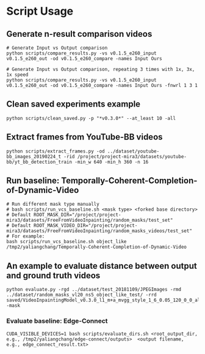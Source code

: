 # Script Usage
## Generate n-result comparison videos
```
# Generate Input vs Output comparison
python scripts/compare_results.py -vs v0.1.5_e260_input v0.1.5_e260_out -od v0.1.5_e260_compare -names Input Ours

# Generate Input vs Output comparison, repeating 3 times with 1x, 3x, 1x speed
python scripts/compare_results.py -vs v0.1.5_e260_input v0.1.5_e260_out -od v0.1.5_e260_compare -names Input Ours -fnwrl 1 3 1
```

## Clean saved experiments example
```
python scripts/clean_saved.py -p "*v0.3.0*" --at_least 10 -all
```

## Extract frames from YouTube-BB videos
```
python scripts/extract_frames.py -od ../dataset/youtube-bb_images_20190224_t -rid /project/project-mira3/datasets/youtube-bb/yt_bb_detection_train -min_w 640 -min_h 360 -n 16
```

## Run baseline: Temporally-Coherent-Completion-of-Dynamic-Video
```
# Run different mask type manually
# bash scripts/run_vcs_baseline.sh <mask type> <forked base directory>
# Default ROOT_MASK_DIR="/project/project-mira3/datasets/FreeFromVideoInpainting/random_masks/test_set"                                                                         
# Default ROOT_MASK_VIDEO_DIR="/project/project-mira3/datasets/FreeFromVideoInpainting/random_masks_videos/test_set" 
# For example:
bash scripts/run_vcs_baseline.sh object_like /tmp2/yaliangchang/Temporally-Coherent-Completion-of-Dynamic-Video

```

## An example to evaluate distance between output and ground truth videos
```
python evaluate.py -rgd ../dataset/test_20181109/JPEGImages -rmd ../dataset/random_masks_vl20_ns5_object_like_test/ -rrd saved/VideoInpaintingModel_v0.3.0_l1_m+a_mvgg_style_1_6_0.05_120_0_0_all_mask/0102_214744/test_outputs -mask

```

### Evaluate baseline: Edge-Connect
```
CUDA_VISIBLE_DEVICES=1 bash scripts/evaluate_dirs.sh <root_output_dir, e.g., /tmp2/yaliangchang/edge-connect/outputs>  <output filename, e.g., edge_connect_result.txt>
```

